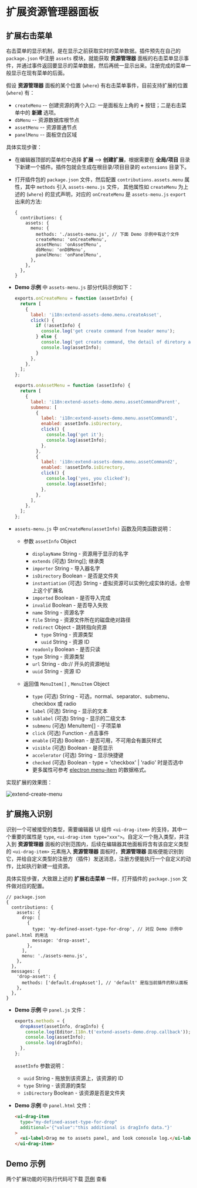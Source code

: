 # 扩展资源管理器面板

## 扩展右击菜单

右击菜单的显示机制，是在显示之前获取实时的菜单数据。插件预先在自己的 `package.json` 中注册 `assets` 模块，就能获取 **资源管理器** 面板的右击菜单显示事件，并通过事件返回要显示的菜单数据，然后再统一显示出来。注册完成的菜单一般显示在现有菜单的后面。

假设 **资源管理器** 面板的某个位置 (`where`) 有右击菜单事件，目前支持扩展的位置 (`where`) 有：

- `createMenu` -- 创建资源的两个入口: 一是面板左上角的 **+** 按钮；二是右击菜单中的 **新建** 选项。
- `dbMenu` -- 资源数据库根节点
- `assetMenu` -- 资源普通节点
- `panelMenu` -- 面板空白区域

具体实现步骤：

- 在编辑器顶部的菜单栏中选择 **扩展** --> **创建扩展**，根据需要在 **全局/项目** 目录下新建一个插件。插件包就会生成在根目录/项目目录的 `extensions` 目录下。
- 打开插件包的 `package.json` 文件，然后配置 `contributions.assets.menu` 属性，其中 `methods` 引入 `assets-menu.js` 文件，
  其他属性如 `createMenu` 为上述的 (`where`) 的显式声明，对应的 `onCreateMenu` 是 `assets-menu.js` `export` 出来的方法:

  ```json5
  {
    contributions: {
      assets: {
        menu: {
          methods: './assets-menu.js', // 下面 Demo 示例中有这个文件
          createMenu: 'onCreateMenu',
          assetMenu: 'onAssetMenu',
          dbMenu: 'onDBMenu',
          panelMenu: 'onPanelMenu',
        },
      },
    },
  }
  ```

- **Demo 示例** 中 `assets-menu.js` 部分代码示例如下：

  ```javascript
  exports.onCreateMenu = function (assetInfo) {
    return [
      {
        label: 'i18n:extend-assets-demo.menu.createAsset',
        click() {
          if (!assetInfo) {
            console.log('get create command from header menu');
          } else {
            console.log('get create command, the detail of diretory asset is:');
            console.log(assetInfo);
          }
        },
      },
    ];
  };

  exports.onAssetMenu = function (assetInfo) {
    return [
      {
        label: 'i18n:extend-assets-demo.menu.assetCommandParent',
        submenu: [
          {
            label: 'i18n:extend-assets-demo.menu.assetCommand1',
            enabled: assetInfo.isDirectory,
            click() {
              console.log('get it');
              console.log(assetInfo);
            },
          },
          {
            label: 'i18n:extend-assets-demo.menu.assetCommand2',
            enabled: !assetInfo.isDirectory,
            click() {
              console.log('yes, you clicked');
              console.log(assetInfo);
            },
          },
        ],
      },
    ];
  };
  ```

- `assets-menu.js` 中 `onCreateMenu(assetInfo)` 函数及同类函数说明：

  - 参数 `assetInfo` Object

    - `displayName` String - 资源用于显示的名字
    - `extends` (可选) String[]; 继承类
    - `importer` String - 导入器名字
    - `isDirectory` Boolean - 是否是文件夹
    - `instantiation` (可选) String - 虚拟资源可以实例化成实体的话，会带上这个扩展名
    - `imported` Boolean - 是否导入完成
    - `invalid` Boolean - 是否导入失败
    - `name` String - 资源名字
    - `file` String - 资源文件所在的磁盘绝对路径
    - `redirect` Object - 跳转指向资源
      - `type` String - 资源类型
      - `uuid` String - 资源 ID
    - `readonly` Boolean - 是否只读
    - `type` String - 资源类型
    - `url` String - db:// 开头的资源地址
    - `uuid` String - 资源 ID

  - 返回值 `MenuItem[]` , `MenuItem` Object

    - `type` (可选) String - 可选，normal、separator、submenu、checkbox 或 radio
    - `label` (可选) String - 显示的文本
    - `sublabel` (可选) String - 显示的二级文本
    - `submenu` (可选) MenuItem[] - 子项菜单
    - `click` (可选) Function - 点击事件
    - `enable` (可选) Boolean - 是否可用，不可用会有置灰样式
    - `visible` (可选) Boolean - 是否显示
    - `accelerator` (可选) String - 显示快捷键
    - `checked` (可选) Boolean - type = 'checkbox' | 'radio' 时是否选中
    - 更多属性可参考 [electron menu-item](https://www.electronjs.org/docs/api/menu-item) 的数据格式。

实现扩展的效果图：

![extend-create-menu](img/extend-create-menu.png)

## 扩展拖入识别

识别一个可被接受的类型，需要编辑器 UI 组件 `<ui-drag-item>` 的支持，其中一个重要的属性是 `type`, `<ui-drag-item type="xxx">`。自定义一个拖入类型，并注入到 **资源管理器** 面板的识别范围内，后续在编辑器其他面板将含有该自定义类型的 `<ui-drag-item>` 元素拖入 **资源管理器** 面板时，**资源管理器** 面板便能识别到它，并给自定义类型的注册方（插件）发送消息，注册方便能执行一个自定义的动作，比如执行新建一组资源。

具体实现步骤，大致跟上述的 **扩展右击菜单** 一样，打开插件的 `package.json` 文件做对应的配置。

```json5
// package.json
{
  contributions: {
    assets: {
      drop: [
        {
          type: 'my-defined-asset-type-for-drop', // 对应 Demo 示例中 panel.html 的用法
          message: 'drop-asset',
        },
      ],
      menu: './assets-menu.js',
    },
  },
  messages: {
    'drop-asset': {
      methods: ['default.dropAsset'], // 'default' 是指当前插件的默认面板
    },
  },
}
```

- **Demo 示例** 中 `panel.js` 文件：

  ```javascript
  exports.methods = {
    dropAsset(assetInfo, dragInfo) {
      console.log(Editor.I18n.t('extend-assets-demo.drop.callback'));
      console.log(assetInfo);
      console.log(dragInfo);
    },
  };
  ```

  `assetInfo` 参数说明：

  - `uuid` String - 拖放到该资源上，该资源的 ID
  - `type` String - 该资源的类型
  - `isDirectory` Boolean - 该资源是否是文件夹

- **Demo 示例** 中 `panel.html` 文件：

  ```html
  <ui-drag-item
    type="my-defined-asset-type-for-drop"
    additional='{"value":"this additional is dragInfo data."}'
  >
    <ui-label>Drag me to assets panel, and look conosole log.</ui-label>
  </ui-drag-item>
  ```

## Demo 示例

两个扩展功能的可执行代码可下载 <a href="img/extend-assets.zip" target="_blank">范例</a> 查看
